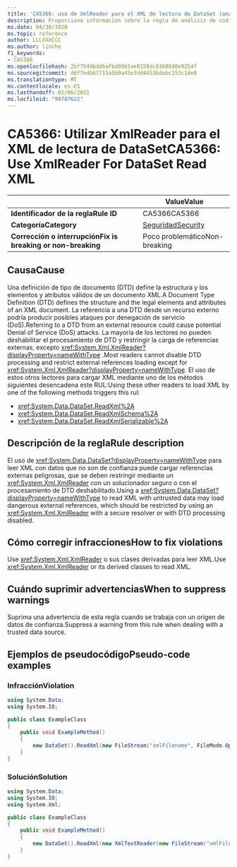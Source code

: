 ```yaml
---
title: 'CA5366: uso de XmlReader para el XML de lectura de DataSet (análisis de código)'
description: Proporciona información sobre la regla de análisis de código CA5366, incluidas las causas, cómo corregir las infracciones y cuándo suprimirlas.
ms.date: 04/30/2020
ms.topic: reference
author: LLLXXXCCC
ms.author: linche
f1_keywords:
- CA5366
ms.openlocfilehash: 2bf7549bdd6afbd09b5ae0158dc03608d8e9254f
ms.sourcegitcommit: ddf7edb67715a5b9a45e3dd44536dabc153c1de0
ms.translationtype: MT
ms.contentlocale: es-ES
ms.lasthandoff: 02/06/2021
ms.locfileid: "99787622"
---
```

# <a name="ca5366-use-xmlreader-for-dataset-read-xml"></a><span data-ttu-id="a0aab-103">CA5366: Utilizar XmlReader para el XML de lectura de DataSet</span><span class="sxs-lookup"><span data-stu-id="a0aab-103">CA5366: Use XmlReader For DataSet Read XML</span></span>

| | <span data-ttu-id="a0aab-104">Value</span><span class="sxs-lookup"><span data-stu-id="a0aab-104">Value</span></span> |
|-|-|
| <span data-ttu-id="a0aab-105">**Identificador de la regla**</span><span class="sxs-lookup"><span data-stu-id="a0aab-105">**Rule ID**</span></span> |<span data-ttu-id="a0aab-106">CA5366</span><span class="sxs-lookup"><span data-stu-id="a0aab-106">CA5366</span></span>|
| <span data-ttu-id="a0aab-107">**Categoría**</span><span class="sxs-lookup"><span data-stu-id="a0aab-107">**Category**</span></span> |[<span data-ttu-id="a0aab-108">Seguridad</span><span class="sxs-lookup"><span data-stu-id="a0aab-108">Security</span></span>](security-warnings.md)|
| <span data-ttu-id="a0aab-109">**Corrección o interrupción**</span><span class="sxs-lookup"><span data-stu-id="a0aab-109">**Fix is breaking or non-breaking**</span></span> |<span data-ttu-id="a0aab-110">Poco problemático</span><span class="sxs-lookup"><span data-stu-id="a0aab-110">Non-breaking</span></span>|

## <a name="cause"></a><span data-ttu-id="a0aab-111">Causa</span><span class="sxs-lookup"><span data-stu-id="a0aab-111">Cause</span></span>

<span data-ttu-id="a0aab-112">Una definición de tipo de documento (DTD) define la estructura y los elementos y atributos válidos de un documento XML.</span><span class="sxs-lookup"><span data-stu-id="a0aab-112">A Document Type Definition (DTD) defines the structure and the legal elements and attributes of an XML document.</span></span> <span data-ttu-id="a0aab-113">La referencia a una DTD desde un recurso externo podría producir posibles ataques por denegación de servicio (DoS).</span><span class="sxs-lookup"><span data-stu-id="a0aab-113">Referring to a DTD from an external resource could cause potential Denial of Service (DoS) attacks.</span></span> <span data-ttu-id="a0aab-114">La mayoría de los lectores no pueden deshabilitar el procesamiento de DTD y restringir la carga de referencias externas, excepto <xref:System.Xml.XmlReader?displayProperty=nameWithType> .</span><span class="sxs-lookup"><span data-stu-id="a0aab-114">Most readers cannot disable DTD processing and restrict external references loading except for <xref:System.Xml.XmlReader?displayProperty=nameWithType>.</span></span> <span data-ttu-id="a0aab-115">El uso de estos otros lectores para cargar XML mediante uno de los métodos siguientes desencadena este RUL:</span><span class="sxs-lookup"><span data-stu-id="a0aab-115">Using these other readers to load XML by one of the following methods triggers this rul:</span></span>

- <xref:System.Data.DataSet.ReadXml%2A>
- <xref:System.Data.DataSet.ReadXmlSchema%2A>
- <xref:System.Data.DataSet.ReadXmlSerializable%2A>

## <a name="rule-description"></a><span data-ttu-id="a0aab-116">Descripción de la regla</span><span class="sxs-lookup"><span data-stu-id="a0aab-116">Rule description</span></span>

<span data-ttu-id="a0aab-117">El uso de <xref:System.Data.DataSet?displayProperty=nameWithType> para leer XML con datos que no son de confianza puede cargar referencias externas peligrosas, que se deben restringir mediante un <xref:System.Xml.XmlReader> con un solucionador seguro o con el procesamiento de DTD deshabilitado.</span><span class="sxs-lookup"><span data-stu-id="a0aab-117">Using a <xref:System.Data.DataSet?displayProperty=nameWithType> to read XML with untrusted data may load dangerous external references, which should be restricted by using an <xref:System.Xml.XmlReader> with a secure resolver or with DTD processing disabled.</span></span>

## <a name="how-to-fix-violations"></a><span data-ttu-id="a0aab-118">Cómo corregir infracciones</span><span class="sxs-lookup"><span data-stu-id="a0aab-118">How to fix violations</span></span>

<span data-ttu-id="a0aab-119">Use <xref:System.Xml.XmlReader> o sus clases derivadas para leer XML.</span><span class="sxs-lookup"><span data-stu-id="a0aab-119">Use <xref:System.Xml.XmlReader> or its derived classes to read XML.</span></span>

## <a name="when-to-suppress-warnings"></a><span data-ttu-id="a0aab-120">Cuándo suprimir advertencias</span><span class="sxs-lookup"><span data-stu-id="a0aab-120">When to suppress warnings</span></span>

<span data-ttu-id="a0aab-121">Suprima una advertencia de esta regla cuando se trabaja con un origen de datos de confianza.</span><span class="sxs-lookup"><span data-stu-id="a0aab-121">Suppress a warning from this rule when dealing with a trusted data source.</span></span>

## <a name="pseudo-code-examples"></a><span data-ttu-id="a0aab-122">Ejemplos de pseudocódigo</span><span class="sxs-lookup"><span data-stu-id="a0aab-122">Pseudo-code examples</span></span>

### <a name="violation"></a><span data-ttu-id="a0aab-123">Infracción</span><span class="sxs-lookup"><span data-stu-id="a0aab-123">Violation</span></span>

```csharp
using System.Data;
using System.IO;

public class ExampleClass
{
    public void ExampleMethod()
    {
        new DataSet().ReadXml(new FileStream("xmlFilename", FileMode.Open));
    }
}
```

### <a name="solution"></a><span data-ttu-id="a0aab-124">Solución</span><span class="sxs-lookup"><span data-stu-id="a0aab-124">Solution</span></span>

```csharp
using System.Data;
using System.IO;
using System.Xml;

public class ExampleClass
{
    public void ExampleMethod()
    {
        new DataSet().ReadXml(new XmlTextReader(new FileStream("xmlFilename", FileMode.Open)));
    }
}
```
